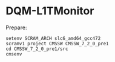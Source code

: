 DQM-L1TMonitor
==============
Prepare:

	setenv SCRAM_ARCH slc6_amd64_gcc472
	scramv1 project CMSSW CMSSW_7_2_0_pre1
	cd CMSSW_7_2_0_pre1/src
	cmsenv

